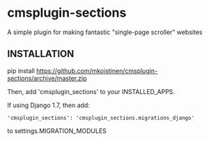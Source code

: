 cmsplugin-sections
==================

A simple plugin for making fantastic "single-page scroller" websites

## INSTALLATION

pip install https://github.com/mkoistinen/cmsplugin-sections/archive/master.zip

Then, add 'cmsplugin_sections' to your INSTALLED_APPS.

If using Django 1.7, then add:

	'cmsplugin_sections': 'cmsplugin_sections.migrations_django'

to settings.MIGRATION_MODULES
